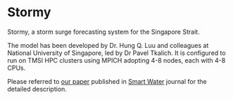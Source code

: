 # Stormy 

Stormy, a storm surge forecasting system for the Singapore Strait. 

The model has been developed by Dr. Hung Q. Luu and colleagues at National University of Singapore, led by Dr Pavel Tkalich. It is configured to run on TMSI HPC clusters using MPICH adopting 4-8 nodes, each with 4-8 CPUs. 

Please referred to [our paper](https://github.com/luuqh/stormy/blob/master/luu2016stormy.pdf) published in [Smart Water](https://smartwaterjournal.springeropen.com/articles/10.1186/s40713-016-0003-5) journal for the detailed description.

